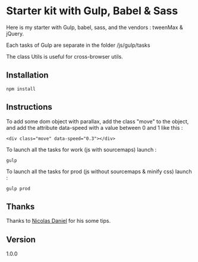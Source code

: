 # Starter kit with Gulp, Babel & Sass

Here is my starter with Gulp, babel, sass, and the vendors : tweenMax & jQuery.

Each tasks of Gulp are separate in the folder /js/gulp/tasks

The class Utils is useful for cross-browser utils.


## Installation
 
```
npm install
```

## Instructions

To add some dom object with parallax, add the class "move" to the object, and add the attribute data-speed with a value between 0 and 1 like this :
```
<div class="move" data-speed="0.3"></div>
```


To launch all the tasks for work (js with sourcemaps) launch :
```
gulp
```

To launch all the tasks for prod (js without sourcemaps & minify css) launch :
```
gulp prod
```

## Thanks

Thanks to <a href="https://github.com/nicolas-daniel">Nicolas Daniel</a> for his some tips.

## Version

1.0.0







